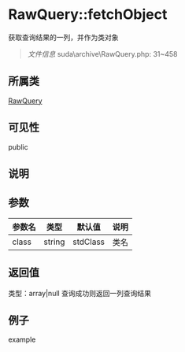 # RawQuery::fetchObject
获取查询结果的一列，并作为类对象
> *文件信息* suda\archive\RawQuery.php: 31~458
## 所属类 

[RawQuery](../RawQuery.md)

## 可见性

  public  
## 说明



## 参数

| 参数名 | 类型 | 默认值 | 说明 |
|--------|-----|-------|-------|
| class |  string | stdClass |  类名 |

## 返回值
类型：array|null
 查询成功则返回一列查询结果

## 例子

example